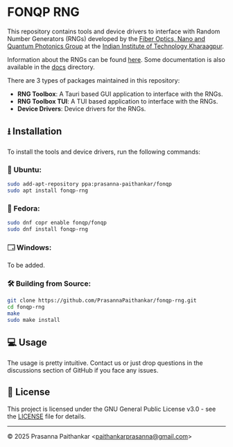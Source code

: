 <!-- <div align="center">
    <picture>
        <source media="(prefers-color-scheme: dark)" srcset="assets/logo-dark.png">
        <source media="(prefers-color-scheme: light)" srcset="assets/logo-light.png">
        <img alt="Project Logo" src="assets/logo-dark.png">
    </picture>
</div> -->
# FONQP RNG

This repository contains tools and device drivers to interface with Random Number Generators (RNGs) developed by the [Fiber Optics, Nano and Quantum Photonics Group](https://fonqp.github.io/) at the [Indian Institute of Technology Kharaagpur](http://www.iitkgp.ac.in/).

Information about the RNGs can be found [here](https://fonqp.github.io/rng/). Some documentation is also available in the [docs](docs/) directory.

There are 3 types of packages maintained in this repository:
- **RNG Toolbox**: A Tauri based GUI application to interface with the RNGs.
- **RNG Toolbox TUI**: A TUI based application to interface with the RNGs.
- **Device Drivers**: Device drivers for the RNGs.

## ⭳ Installation
To install the tools and device drivers, run the following commands:

### 🐧 Ubuntu:
```bash
sudo add-apt-repository ppa:prasanna-paithankar/fonqp
sudo apt install fonqp-rng
```

### 🐧 Fedora:
```bash
sudo dnf copr enable fonqp/fonqp
sudo dnf install fonqp-rng
```

### 🗔 Windows:
To be added.
<!-- Download the MSI installer from the [releases]( -->

### 🛠 Building from Source:
```bash
git clone https://github.com/PrasannaPaithankar/fonqp-rng.git
cd fonqp-rng
make
sudo make install
```

## 💻 Usage
The usage is pretty intuitive. Contact us or just drop questions in the discussions section of GitHub if you face any issues.

## 🪪 License
This project is licensed under the GNU General Public License v3.0 - see the [LICENSE](LICENSE) file for details.

***
&copy; 2025 Prasanna Paithankar \<paithankarprasanna@gmail.com\> 